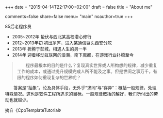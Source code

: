 +++
date = "2015-04-14T22:17:00+02:00"
draft = false
title = "About me"

comments=false
share=false
menu= "main"
noauthor=true
+++

85后老程序员

* 2005~2012年 蛰伏与西北某高校潜心修行
* 2012~2013年初 初出茅庐，进入某通信巨头西安分舵
* 2013年 折腾于彭城，相遇人生的另一半
* 2014年 迎着移动互联网的浪潮，南下魔都，在游戏行业扑腾至今

>&emsp;&emsp;程序最根本的目的是什么？复现真实世界或人所构想的规律，减少重复工作的成本，或通过提升规模完成人所不能及之事。但是世间之事万千，有限的程序如何重现复杂的世界呢？
>
&emsp;&emsp;答案是“抽象”。论及具体手段，无外乎“求同”与“存异”：概括一般规律，处理特殊情况。这也是软件工程所追求的目标。一般规律概括的越好，我们所付出的劳动也就越少。

摘自《CppTemplateTutorial》

